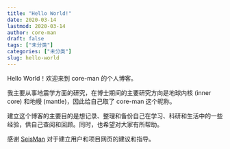 ```yaml
---
title: "Hello World!"
date: 2020-03-14
lastmod: 2020-03-14
author: core-man
draft: false
tags: ["未分类"]
categories: ["未分类"]
slug: hello-world
---
```


Hello World！欢迎来到 core-man 的个人博客。

我主要从事地震学方面的研究，在博士期间的主要研究方向是地球内核 (inner core) 和地幔 (mantle)，因此给自己取了 core-man 这个昵称。

<!-- more -->

建立这个博客的主要目的是想记录、整理和备份自己在学习、科研和生活中的一些经验，供自己查阅和回顾。同时，也希望对大家有所帮助。

感谢 [SeisMan](https://github.com/seisman) 对于建立用户和项目网页的建议和指导。



